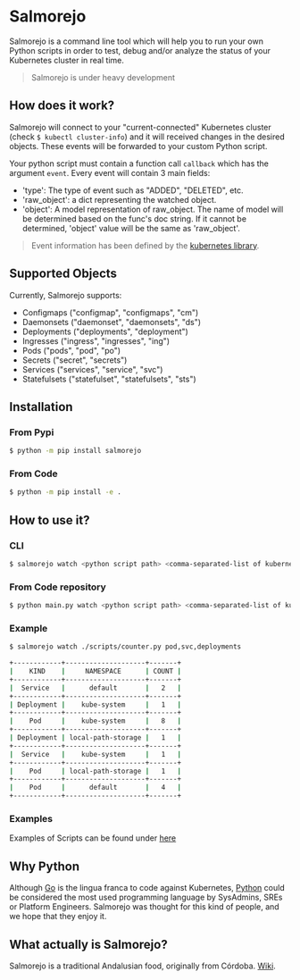 # Salmorejo

Salmorejo is a command line tool which will help you to run your own Python scripts in order to test, debug and/or analyze the status of your Kubernetes cluster in real time.

> Salmorejo is under heavy development

## How does it work?

Salmorejo will connect to your "current-connected" Kubernetes cluster (check `$ kubectl cluster-info`) and it will received changes in the desired objects. These events will be forwarded to your custom Python script.

Your python script must contain a function call `callback` which has the argument `event`. Every event will contain 3 main fields:

* 'type': The type of event such as "ADDED", "DELETED", etc.
* 'raw_object': a dict representing the watched object.
* 'object': A model representation of raw_object. The name of
            model will be determined based on
            the func's doc string. If it cannot be determined,
            'object' value will be the same as 'raw_object'.

> Event information has been defined by the [kubernetes library](https://github.com/kubernetes-client/python).

## Supported Objects

Currently, Salmorejo supports:

* Configmaps ("configmap", "configmaps", "cm")
* Daemonsets ("daemonset", "daemonsets", "ds")
* Deployments ("deployments", "deployment")
* Ingresses ("ingress", "ingresses", "ing")
* Pods ("pods", "pod", "po")
* Secrets ("secret", "secrets")
* Services ("services", "service", "svc")
* Statefulsets  ("statefulset", "statefulsets", "sts")

## Installation

### From Pypi

```bash
$ python -m pip install salmorejo
```

### From Code

```bash
$ python -m pip install -e .
```

## How to use it?

### CLI

```bash
$ salmorejo watch <python script path> <comma-separated-list of kubernetes objects>
```

### From Code repository

```bash
$ python main.py watch <python script path> <comma-separated-list of kubernetes objects>
```

### Example

```bash
$ salmorejo watch ./scripts/counter.py pod,svc,deployments

+------------+--------------------+-------+
|    KIND    |     NAMESPACE      | COUNT |
+------------+--------------------+-------+
|  Service   |      default       |   2   |
+------------+--------------------+-------+
| Deployment |    kube-system     |   1   |
+------------+--------------------+-------+
|    Pod     |    kube-system     |   8   |
+------------+--------------------+-------+
| Deployment | local-path-storage |   1   |
+------------+--------------------+-------+
|  Service   |    kube-system     |   1   |
+------------+--------------------+-------+
|    Pod     | local-path-storage |   1   |
+------------+--------------------+-------+
|    Pod     |      default       |   4   |
+------------+--------------------+-------+
```

### Examples

Examples of Scripts can be found under [here](./scripts/)


## Why Python

Although [Go](https://go.dev/) is the lingua franca to code against Kubernetes, [Python](https://go.dev/) could be considered the most used programming language by SysAdmins, SREs or Platform Engineers. Salmorejo was thought for this kind of people, and we hope that they enjoy it.

## What actually is Salmorejo?

Salmorejo is a traditional Andalusian food, originally from Córdoba. [Wiki](https://en.wikipedia.org/wiki/Salmorejo).
